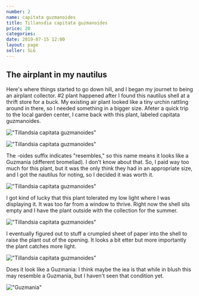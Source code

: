 ```yaml
---
number: 2
name: capitata guzmanoides
title: Tillansdia capitata guzmanoides
price: 20
categories:
date: 2019-07-15 12:00
layout: page
seller: SLG
---
```

## The airplant in my nautilus

Here's where things started to go down hill, and I began my journet to being an airplant collector. #2 plant happened after I found this nautilus shell at a thrift store for a buck. My existing air plant looked like a tiny urchin rattling around in there, so I needed something in a bigger size. Afeter a quick trip to the local garden center, I came back with this plant, labeled capitata guzmanoides.

!["Tillandsia capitata guzmanoides"](/i/IMG_5884.jpeg "Tillandsia capitata guzmanoides")

!["Tillandsia capitata guzmanoides"](/i/IMG_5885.jpeg "Tillandsia capitata guzmanoides")

The -oides suffix indicates "resembles," so this name means it looks like a Guzmania (different bromeliad). I don't know about that. So, I paid way too much for this plant, but it was the only think they had in an appropriate size, and I got the nautilus for noting, so I decided it was worth it.

!["Tillandsia capitata guzmanoides"](/i/IMG_5459.jpeg "Tillandsia capitata guzmanoides")

I got kind of lucky that this plant tolerated my low light where I was displaying it. It was too far from a window to thrive. Right now the shell sits empty and I have the plant outside with the collection for the summer.

!["Tillandsia capitata guzmanoides"](/i/IMG_6057.jpeg "Tillandsia capitata guzmanoides")

I eventually figured out to stuff a crumpled sheet of paper into the shell to raise the plant out of the opening. It looks a bit etter but more importantly the plant catches more light.

!["Tillandsia capitata guzmanoides"](/i/IMG_6060.jpeg "Tillandsia capitata guzmanoides")

Does it look like a Guzmania: I think maybe the iea is that while in blush this may resemble a Guzmania, but I haven't seen that condition yet.

!["Guzmania"](/i/IMG_6359.jpeg "Guzmania")
